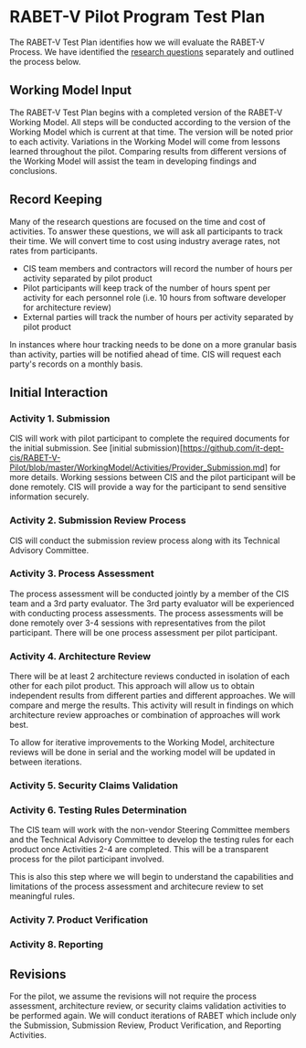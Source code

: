 # RABET-V Pilot Program Test Plan

The RABET-V Test Plan identifies how we will evaluate the RABET-V Process. We have identified the [research questions](Research_Questions.md) separately and outlined the process below.

## Working Model Input

The RABET-V Test Plan begins with a completed version of the RABET-V Working Model. All steps will be conducted according to the version of the Working Model which is current at that time. The version will be noted prior to each activity. Variations in the Working Model will come from lessons learned throughout the pilot. Comparing results from different versions of the Working Model will assist the team in developing findings and conclusions.

## Record Keeping

Many of the research questions are focused on the time and cost of activities. To answer these questions, we will ask all participants to track their time. We will convert time to cost using industry average rates, not rates from participants.

* CIS team members and contractors will record the number of hours per activity separated by pilot product
* Pilot participants will keep track of the number of hours spent per activity for each personnel role (i.e. 10 hours from software developer for architecture review)
* External parties will track the number of hours per activity separated by pilot product

In instances where hour tracking needs to be done on a more granular basis than activity, parties will be notified ahead of time. CIS will request each party's records on a monthly basis.

## Initial Interaction

### Activity 1. Submission

CIS will work with pilot participant to complete the required documents for the initial submission. See [initial submission)[https://github.com/it-dept-cis/RABET-V-Pilot/blob/master/WorkingModel/Activities/Provider_Submission.md] for more details. Working sessions between CIS and the pilot participant will be done remotely. CIS will provide a way for the participant to send sensitive information securely.

### Activity 2. Submission Review Process

CIS will conduct the submission review process along with its Technical Advisory Committee.

### Activity 3. Process Assessment

The process assessment will be conducted jointly by a member of the CIS team and a 3rd party evaluator. The 3rd party evaluator will be experienced with conducting process assessments. The process assessments will be done remotely over 3-4 sessions with representatives from the pilot participant. There will be one process assessment per pilot participant.

### Activity 4. Architecture Review

There will be at least 2 architecture reviews conducted in isolation of each other for each pilot product. This approach will allow us to obtain independent results from different parties and different approaches. We will compare and merge the results. This activity will result in findings on which architecture review approaches or combination of approaches will work best.

To allow for iterative improvements to the Working Model, architecture reviews will be done in serial and the working model will be updated in between iterations.

### Activity 5. Security Claims Validation

### Activity 6. Testing Rules Determination

The CIS team will work with the non-vendor Steering Committee members and the Technical Advisory Committee to develop the testing rules for each product once Activities 2-4 are completed. This will be a transparent process for the pilot participant involved.

This is also this step where we will begin to understand the capabilities and limitations of the process assessment and architecure review to set meaningful rules.

### Activity 7. Product Verification

### Activity 8. Reporting

## Revisions

For the pilot, we assume the revisions will not require the process assessment, architecture review, or security claims validation activities to be performed again. We will conduct iterations of RABET which include only the Submission, Submission Review, Product Verification, and Reporting Activities.
